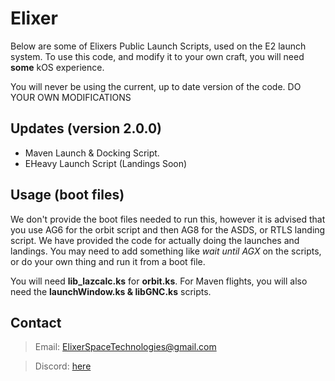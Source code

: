 # Elixer

Below are some of Elixers Public Launch Scripts, used on the E2 launch system. 
To use this code, and modify it to your own craft, you will need **some** kOS experience.

You will never be using the current, up to date version of the code. DO YOUR OWN MODIFICATIONS

## Updates (version 2.0.0)

* Maven Launch & Docking Script.
* EHeavy Launch Script (Landings Soon)

## Usage (boot files)

We don't provide the boot files needed to run this, however it is advised that you use AG6 for the orbit script
and then AG8 for the ASDS, or RTLS landing script. We have provided the code for actually doing the launches and landings.
You may need to add something like *wait until AGX* on the scripts, or do your own thing and run it from a boot file.

You will need **lib_lazcalc.ks** for **orbit.ks**.
For Maven flights, you will also need the **launchWindow.ks & libGNC.ks** scripts.

## Contact

> Email: ElixerSpaceTechnologies@gmail.com 

> Discord: [here](https://discord.gg/ukGAYUF)

